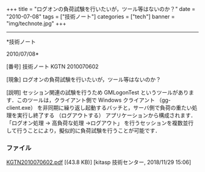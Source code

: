 ﻿+++
title = "ログオンの負荷試験を行いたいが，ツール等はないのか？"
date = "2010-07-08"
tags = ["技術ノート"]
categories = ["tech"]
banner = "img/technote.jpg"
+++

-----------------------------------------------------------------------------------------------------------------------------

*技術ノート

2010/07/08*


[番号]
技術ノート KGTN 2010070602

[現象]
ログオンの負荷試験を行いたいが，ツール等はないのか？

[説明]
セッション関連の試験を行うため GMLogonTest
というツールがあります．このツールは，クライアント側で Windows
クライアント （gg-client.exe）
を非同期に繰り返し起動するバッチと，サーバ側で負荷の重たい処理を実行し終了する
（ログアウトする） アプリケーションから構成されます． 「ログオン処理 →
高負荷な処理 →ログアウト」
を行うセッションを複数並行して行うことにより，擬似的に負荷試験を行うことが可能です．


### ファイル

 
 


[KGTN2010070602.pdf](http://techreport.kitasp.net/attachments/download/4180/KGTN2010070602.pdf)
 [(43.8 KB)] [kitasp 技術センター, 2018/11/29
15:06]


 


 

